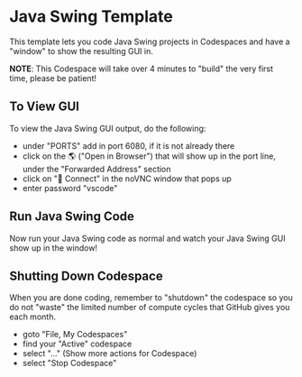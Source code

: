 # Java Swing Template

This template lets you code Java Swing projects in Codespaces and have a "window" to show the resulting GUI in.

**NOTE**: This Codespace will take over 4 minutes to "build" the very first time, please be patient!

## To View GUI

To view the Java Swing GUI output, do the following:
- under "PORTS" add in port 6080, if it is not already there
- click on the 🌎 ("Open in Browser") that will show up in the port line, under the "Forwarded Address" section
- click on "🔗 Connect" in the noVNC window that pops up
- enter password "vscode"

## Run Java Swing Code

Now run your Java Swing code as normal and watch your Java Swing GUI show up in the window!

## Shutting Down Codespace

When you are done coding, remember to "shutdown" the codespace so you do not "waste" the limited number of compute cycles that GitHub gives you each month.

- goto "File, My Codespaces"
- find your "Active" codespace
- select "..." (Show more actions for Codespace)
- select "Stop Codespace"
